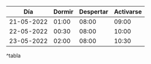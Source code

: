 | Día        | Dormir | Despertar | Activarse |
| ---------- | ------ | --------- | --------- |
| 21-05-2022 | 01:00  | 08:00     | 09:00     |
| 22-05-2022 | 00:30  | 08:00     | 10:00     |
| 23-05-2022 | 02:00  | 08:00     | 10:30     |
^tabla




